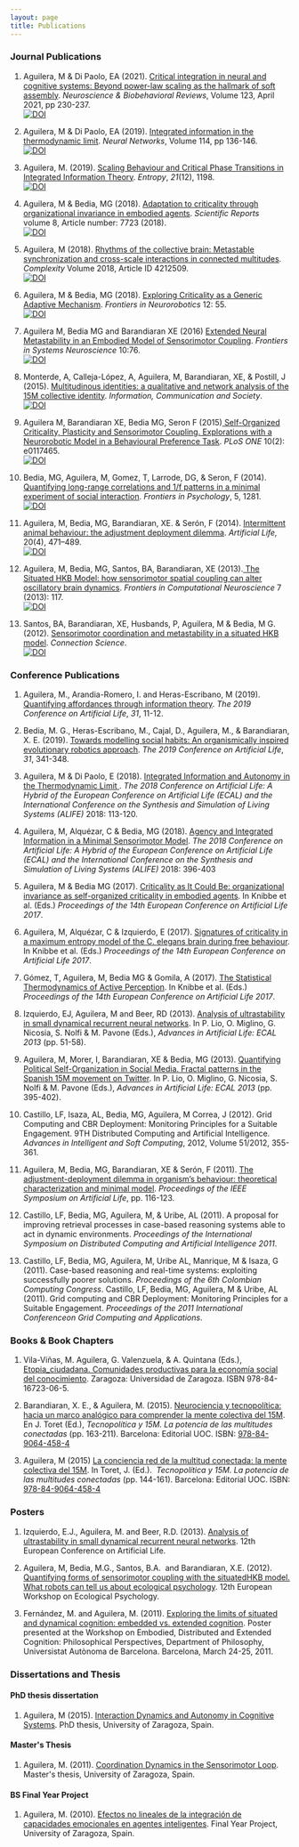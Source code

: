 ```yaml
---
layout: page
title: Publications
---
```


### Journal Publications

1. Aguilera, M & Di Paolo, EA (2021). [Critical integration in neural and cognitive systems: Beyond power-law scaling as the hallmark of soft assembly](https://doi.org/10.1016/j.neubiorev.2021.01.009). _Neuroscience & Biobehavioral Reviews_, Volume 123, April 2021, pp 230-237. \
[![DOI](https://img.shields.io/badge/DOI-10.1016/j.neubiorev.2021.01.009-lightgreen.svg)](https://doi.org/10.1016/j.neubiorev.2021.01.009)

1. Aguilera, M &amp; Di Paolo, EA (2019). <a href="https://doi.org/10.1016/j.neunet.2019.03.001" target="_blank" rel="nofollow noopener">Integrated information in the thermodynamic limit</a>. <i>Neural Networks</i>, Volume 114, pp 136-146.\
[![DOI](https://img.shields.io/badge/DOI-10.1016/j.neunet.2019.03.001-lightgreen.svg)](https://doi.org/10.1016/j.neunet.2019.03.001)

1. Aguilera, M. (2019). <a href="https://www.mdpi.com/1099-4300/21/12/1198" target="_blank" rel="nofollow noopener">Scaling Behaviour and Critical Phase Transitions in Integrated Information Theory</a>. <i>Entropy</i>, <i>21</i>(12), 1198.\
[![DOI](https://img.shields.io/badge/DOI-10.3390/e21121198-lightgreen.svg)](https://doi.org/10.3390/e21121198)

1. Aguilera, M &amp; Bedia, MG (2018). <a href="https://www.nature.com/articles/s41598-018-25925-4" target="_blank" rel="nofollow noopener">Adaptation to criticality through organizational invariance in embodied agents</a>. <i>Scientific Reports </i> volume 8, Article number: 7723 (2018).\
[![DOI](https://img.shields.io/badge/DOI-10.1038/s41598--018--25925--4-lightgreen.svg)](https://doi.org/10.1038/s41598-018-25925-4)

1. Aguilera, M (2018). <a href="https://www.hindawi.com/journals/complexity/2018/4212509/" target="_blank" rel="nofollow noopener">Rhythms of the collective brain: Metastable synchronization and cross-scale interactions in connected multitudes</a>.<em> Complexity</em> Volume 2018, Article ID 4212509.\
[![DOI](https://img.shields.io/badge/DOI-10.1155/2018/4212509-lightgreen.svg)](https://doi.org/10.1155/2018/4212509)

1. Aguilera, M &amp; Bedia, MG (2018). <a href="https://doi.org/10.3389/fnbot.2018.00055"  target="_blank" rel="nofollow noopener">Exploring Criticality as a Generic Adaptive Mechanism</a>.<em> Frontiers in Neurorobotics</em> 12: 55.\
[![DOI](https://img.shields.io/badge/DOI-10.3389/fnbot.2018.00055-lightgreen.svg)](https://doi.org/10.3389/fnbot.2018.00055)

1. Aguilera M, Bedia MG and Barandiaran XE (2016) <a href="http://journal.frontiersin.org/article/10.3389/fnsys.2016.00076/pdf"  target="_blank" rel="nofollow noopener">Extended Neural Metastability in an Embodied Model of Sensorimotor Coupling</a>. <em>Frontiers in Systems Neuroscience</em> 10:76.\
[![DOI](https://img.shields.io/badge/DOI-10.3389/fnsys.2016.00076-lightgreen.svg)](https://doi.org/10.3389/fnsys.2016.00076)

1. Monterde, A, Calleja-López, A, Aguilera, M, Barandiaran, XE, &amp; Postill, J (2015). <a href="files/monterde_etal_2015_multitudinous_identities.pdf"  target="_blank">Multitudinous identities: a qualitative and network analysis of the 15M collective identity</a>. <em>Information, Communication and Society</em>.\
[![DOI](https://img.shields.io/badge/DOI-10.1080/1369118X.2015.1043315-lightgreen.svg)](https://doi.org/10.1080/1369118X.2015.1043315)

1. Aguilera M, Barandiaran XE, Bedia MG, Seron F (2015)<a href="https://doi.org/10.1371/journal.pone.0117465"  target="_blank" rel="nofollow noopener"> Self-Organized Criticality, Plasticity and Sensorimotor Coupling. Explorations with a Neurorobotic Model in a Behavioural Preference Task</a>. <em>PLoS ONE</em> 10(2): e0117465.\
[![DOI](https://img.shields.io/badge/DOI-10.1371/journal.pone.0117465-lightgreen.svg)](https://doi.org/10.1371/journal.pone.0117465)

1. Bedia, MG, Aguilera, M, Gomez, T, Larrode, DG, &amp; Seron, F (2014). <a href="https://doi.org/10.3389/fpsyg.2014.01281"  target="_blank" rel="nofollow noopener">Quantifying long-range correlations and 1/f patterns in a minimal experiment of social interaction</a>. <em>Frontiers in Psychology</em>, 5, 1281.\
[![DOI](https://img.shields.io/badge/DOI-10.3389/fpsyg.2014.01281-lightgreen.svg)](https://doi.org/10.3389/fpsyg.2014.01281)

1. Aguilera, M, Bedia, MG, Barandiaran, XE. &amp; Serón, F (2014). <a href="files/adjustment-deployment-dilemma.pdf"  target="_blank">Intermittent animal behaviour: the adjustment deployment dilemma</a>.<em> Artificial Life, </em>20(4), 471–489.\
[![DOI](https://img.shields.io/badge/DOI-10.1162/ARTL_a_00133-lightgreen.svg)](https://doi.org/10.1162/ARTL_a_00133)

1. Aguilera, M, Bedia, MG, Santos, BA, Barandiaran, XE (2013).<a href="https://doi.org/10.3389/fncom.2013.00117"  target="_blank" rel="nofollow noopener"> The Situated HKB Model: how sensorimotor spatial coupling can alter oscillatory brain dynamics</a>. <i>Frontiers in Computational Neuroscience</i> 7 (2013): 117.\
[![DOI](https://img.shields.io/badge/DOI-10.3389/fncom.2013.00117-lightgreen.svg)](https://doi.org/10.3389/fncom.2013.00117)

1. Santos, BA, Barandiaran, XE, Husbands, P, Aguilera, M &amp; Bedia, M G. (2012). <a href="https://doi.org/10.1080/09540091.2013.770821" target="_blank" rel="nofollow noopener">Sensorimotor coordination and metastability in a situated HKB model</a>. <em>Connection Science</em>.\
[![DOI](https://img.shields.io/badge/DOI-10.1080/09540091.2013.770821-lightgreen.svg)](https://doi.org/10.1080/09540091.2013.770821)


### Conference Publications

1. Aguilera, M., Arandia-Romero, I. and Heras-Escribano, M (2019). <a href="https://doi.org/10.1162/isal_a_00136"  target="_blank" rel="nofollow noopener">Quantifying affordances through information theory</a>. <i>The 2019 Conference on Artificial Life</i>, <i>31</i>, 11-12.

1. Bedia, M. G., Heras-Escribano, M., Cajal, D., Aguilera, M., &amp; Barandiaran, X. E. (2019). <a href="https://doi.org/10.1162/isal_a_00185"  target="_blank" rel="nofollow noopener">Towards modelling social habits: An organismically inspired evolutionary robotics approach</a>. <i>The 2019 Conference on Artificial Life</i>, <i>31</i>, 341-348.

1. Aguilera, M &amp; Di Paolo, E (2018). <a href="https://www.mitpressjournals.org/doi/abs/10.1162/isal_a_00030"  target="_blank" rel="nofollow noopener">Integrated Information and Autonomy in the Thermodynamic Limit </a>. <em>The 2018 Conference on Artificial Life: A Hybrid of the European Conference on Artificial Life (ECAL) and the International Conference on the Synthesis and Simulation of Living Systems (ALIFE)</em> 2018: 113-120.

1. Aguilera, M, Alquézar, C &amp; Bedia, MG (2018). <a href="https://www.mitpressjournals.org/doi/abs/10.1162/isal_a_00077" target="_blank" rel="nofollow noopener">Agency and Integrated Information in a Minimal Sensorimotor Model</a>. <em>The 2018 Conference on Artificial Life: A Hybrid of the European Conference on Artificial Life (ECAL) and the International Conference on the Synthesis and Simulation of Living Systems (ALIFE)</em> 2018: 396-403

1. Aguilera, M &amp; Bedia MG (2017). <a href="http://cognet.mit.edu/sites/default/files/journalpdfs/ecal_a_009.pdf"  target="_blank" rel="nofollow noopener">Criticality as It Could Be: organizational invariance as self-organized criticality in embodied agents</a>. In Knibbe et al. (Eds.) <em>Proceedings of the 14th European Conference on Artificial Life 2017</em>.

1. Aguilera, M, Alquézar, C &amp; Izquierdo, E (2017). <a href="http://cognet.mit.edu/sites/default/files/journalpdfs/ecal_a_010.pdf"  target="_blank" rel="nofollow noopener">Signatures of criticality in a maximum entropy model of the C. elegans brain during free behaviour</a>. In Knibbe et al. (Eds.) <em>Proceedings of the 14th European Conference on Artificial Life 2017</em>.

1. Gómez, T, Aguilera, M, Bedia MG &amp; Gomila, A (2017). <a href="http://cognet.mit.edu/sites/default/files/journalpdfs/ecal_a_082.pdf"  target="_blank" rel="nofollow noopener">The Statistical Thermodynamics of Active Perception</a>. In Knibbe et al. (Eds.) <em>Proceedings of the 14th European Conference on Artificial Life 2017</em>.

1. Izquierdo, EJ, Aguilera, M and Beer, RD (2013). <a href="http://maguilera0.files.wordpress.com/2012/11/izquierdoecal2013.pdf"  target="_blank" rel="nofollow noopener">Analysis of ultrastability in small dynamical recurrent neural networks</a>. In P. Lio, O. Miglino, G. Nicosia, S. Nolfi &amp; M. Pavone (Eds.), <i>Advances in Artificial Life: ECAL 2013</i> (pp. 51-58).

1. Aguilera, M, Morer, I, Barandiaran, XE &amp; Bedia, MG (2013). <a href="http://maguilera0.files.wordpress.com/2012/11/main.pdf"  target="_blank" rel="nofollow noopener">Quantifying Political Self-Organization in Social Media. Fractal patterns in the Spanish 15M movement on Twitter</a>. In P. Lio, O. Miglino, G. Nicosia, S. Nolfi &amp; M. Pavone (Eds.), <i>Advances in Artificial Life: ECAL 2013</i> (pp. 395-402).

1. Castillo, LF, Isaza, AL, Bedia, MG, Aguilera, M Correa, J (2012). Grid Computing and CBR Deployment: Monitoring Principles for a Suitable Engagement. 9TH Distributed Computing and Artificial Intelligence. <em>Advances in Intelligent and Soft Computing</em>, 2012, Volume 51/2012, 355-361.

1. Aguilera, M, Bedia, MG, Barandiaran, XE &amp; Serón, F (2011). <a href="http://maguilera0.files.wordpress.com/2012/11/aguilera_etal_-_2011_-_the_adjustment-deployment_dilemma_in_organisms_behaviour_-_.pdf" target="_blank" rel="nofollow noopener">The adjustment-deployment dilemma in organism’s behaviour: theoretical characterization and minimal model</a>.<em> Proceedings of the IEEE Symposium on Artificial Life</em>, pp. 116-123.

1. Castillo, LF, Bedia, MG, Aguilera, M, &amp; Uribe, AL (2011). A proposal for improving retrieval processes in case-based reasoning systems able to act in dynamic environments. <em>Proceedings of the International Symposium on Distributed Computing and Artificial Intelligence 2011</em>.

1. Castillo, LF, Bedia, MG, Aguilera, M, Uribe AL, Manrique, M &amp; Isaza, G (2011). Case-based reasoning and real-time systems: exploiting successfully poorer solutions. <em>Proceedings of the 6th Colombian Computing Congress</em>.
Castillo, LF, Bedia, MG, Aguilera, M &amp; Uribe, AL (2011). Grid computing and CBR Deployment: Monitoring Principles for a Suitable Engagement. <em>Proceedings of the 2011 International Conferenceon Grid Computing and Applications</em>.

### Books &amp; Book Chapters

1. Vila-Viñas, M. Aguilera, G. Valenzuela, &amp; A. Quintana (Eds.), <a href="http://etopiaciudadana.unizar.es/files/Etopia_Ciudadana_2016_libro.pdf">Etopia_ciudadana. Comunidades productivas para la economía social del conocimiento</a>. Zaragoza: Universidad de Zaragoza. ISBN 978-84-16723-06-5.

1. Barandiaran, X. E., &amp; Aguilera, M. (2015). <a href="https://maguilera0.files.wordpress.com/2012/11/barandiaran_n_aguilera_-_2015_-_neurociencia_y_tecnopolitica_15m_-_tecnopolitica15m_cap.pdf">Neurociencia y tecnopolítica: hacia un marco analógico para comprender la mente colectiva del 15M</a>. En J. Toret (Ed.), <em>Tecnopolítica y 15M. La potencia de las multitudes conectadas</em> (pp. 163-211). Barcelona: Editorial UOC. ISBN: <a class="libx-autolink" title="ISBN not found" href="http://roble.unizar.es/search*spi/i?8490644586&amp;startLimit=&amp;endLimit=">978-84-9064-458-4</a>

1. Aguilera, M (2015) <a href="http://maguilera0.files.wordpress.com/2013/06/capitulo.pdf" target="_blank" rel="noopener noreferrer">La conciencia red de la multitud conectada: la mente colectiva del 15M</a>. In Toret, J. (Ed.).  <em>Tecnopolítica y 15M. La potencia de las multitudes conectadas</em> (pp. 144-161). Barcelona: Editorial UOC. ISBN: <a class="libx-autolink" title="ISBN not found" href="http://roble.unizar.es/search*spi/i?8490644586&amp;startLimit=&amp;endLimit=">978-84-9064-458-4</a>

### Posters

1. Izquierdo, E.J., Aguilera, M. and Beer, R.D. (2013). <a href="http://maguilera0.files.wordpress.com/2012/11/poster_final.pdf" target="_blank" rel="noopener noreferrer">Analysis of ultrastability in small dynamical recurrent neural networks</a>. 12th European Conference on Artificial Life.

1. Aguilera, M, Bedia, M.G., Santos, B.A.  and Barandiaran, X.E. (2012).<a href="http://maguilera0.files.wordpress.com/2012/11/quantifying-forms-of-sensorimotor-coupling.pdf" target="_blank" rel="noopener noreferrer"> Quantifying forms of sensorimotor coupling with the situated­HKB model. What robots can tell us about ecological psychology</a>. 12th European Workshop on Ecological Psychology.

1. Fernández, M. and Aguilera, M. (2011). <a href="http://maguilera0.files.wordpress.com/2012/11/poster-extended-vs-embedded-cog.pdf" target="_blank" rel="noopener noreferrer">Exploring the limits of situated and dynamical cognition: embedded vs. extended cognition</a>. Poster presented at the Workshop on Embodied, Distributed and Extended Cognition: Philosophical Perspectives, Department of Philosophy, Universistat Autònoma de Barcelona. Barcelona, March 24-25, 2011.

### Dissertations and Thesis

#### PhD thesis dissertation

1. Aguilera, M (2015). <a href="http://phdthesis.maguilera.net/">Interaction Dynamics and Autonomy in Cognitive Systems</a>. PhD thesis, University of Zaragoza, Spain.

#### Master's Thesis

1. Aguilera, M. (2011). <a href="http://zaguan.unizar.es/TAZ/CPS/2011/6274/TAZ-TFM-2011-040.pdf" target="_blank" rel="noopener noreferrer">Coordination Dynamics in the Sensorimotor Loop</a>. Master's thesis, University of Zaragoza, Spain.

#### BS Final Year Project

1. Aguilera, M. (2010). <a href="http://www.google.es/url?sa=t&amp;rct=j&amp;q=&amp;esrc=s&amp;source=web&amp;cd=1&amp;cad=rja&amp;ved=0CB8QFjAA&amp;url=http%3A%2F%2Fzaguan.unizar.es%2FTAZ%2FCPS%2F2010%2F4897%2FTAZ-PFC-2010-105.pdf&amp;ei=QL2XUOKNBo3U4QTps4DwBQ&amp;usg=AFQjCNGZHWOFTOMNmm42J7p3bqVjBWEieg" target="_blank" rel="noopener noreferrer">Efectos no lineales de la integración de capacidades emocionales en agentes inteligentes</a>. Final Year Project, University of Zaragoza, Spain.
